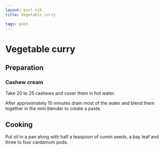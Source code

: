 ```yaml
---
layout: post.njk
title: Vegetable curry

tags: post
---
```


# Vegetable curry

## Preparation

### Cashew cream

Take 20 to 25 cashews and cover them in hot water.

After approximately 10 minutes drain most of the water and blend them together in the mini blender to create a paste.

## Cooking

Put oil in a pan along with half a teaspoon of cumin seeds, a bay leaf and three to four cardamom pods.